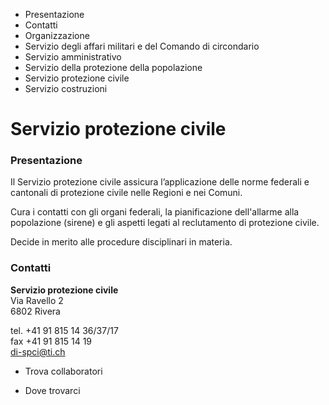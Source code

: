   * Presentazione
  * Contatti
  * Organizzazione
  * Servizio degli affari militari e del Comando di circondario
  * Servizio amministrativo
  * Servizio della protezione della popolazione
  * Servizio protezione civile
  * Servizio costruzioni

#  Servizio protezione civile

###  Presentazione

Il Servizio protezione civile assicura l’applicazione delle norme federali e
cantonali di protezione civile nelle Regioni e nei Comuni.

Cura i contatti con gli organi federali, la pianificazione dell'allarme alla
popolazione (sirene) e gli aspetti legati al reclutamento di protezione
civile.

Decide in merito alle procedure disciplinari in materia.

###  Contatti

**Servizio protezione civile**  
Via Ravello 2  
6802 Rivera

tel. +41 91 815 14 36/37/17  
fax +41 91 815 14 19  
di-spci@ti.ch

  * Trova collaboratori

  * Dove trovarci

